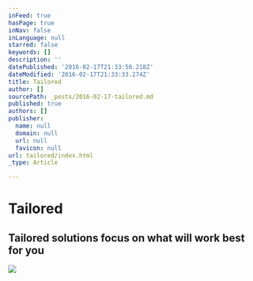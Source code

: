 ```yaml
---
inFeed: true
hasPage: true
inNav: false
inLanguage: null
starred: false
keywords: []
description: ''
datePublished: '2016-02-17T21:33:50.218Z'
dateModified: '2016-02-17T21:33:33.274Z'
title: Tailored
author: []
sourcePath: _posts/2016-02-17-tailored.md
published: true
authors: []
publisher:
  name: null
  domain: null
  url: null
  favicon: null
url: tailored/index.html
_type: Article

---
```

# Tailored

## Tailored solutions focus on what will work best for you
![](https://the-grid-user-content.s3-us-west-2.amazonaws.com/a0fc4ff5-7a38-42d9-bce4-94f84c81864b.jpg)